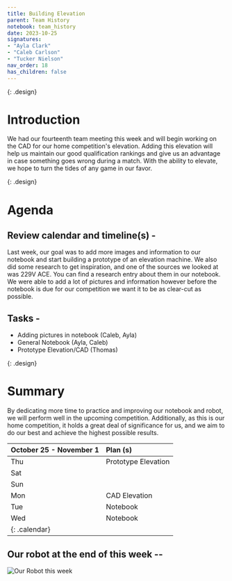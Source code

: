 ```yaml
---
title: Building Elevation
parent: Team History
notebook: team_history
date: 2023-10-25
signatures:
- "Ayla Clark"
- "Caleb Carlson"
- "Tucker Nielson"
nav_order: 18
has_children: false
---
```

{: .design}

# Introduction

We had our fourteenth team meeting this week and will begin working on the CAD for our home competition's elevation. Adding this elevation will help us maintain our good qualification rankings and give us an advantage in case something goes wrong during a match. With the ability to elevate, we hope to turn the tides of any game in our favor.

{: .design}

# Agenda

## Review calendar and timeline(s) -

Last week, our goal was to add more images and information to our notebook and start building a prototype of an elevation machine. We also did some research to get inspiration, and one of the sources we looked at was 229V ACE. You can find a research entry about them in our notebook. We were able to add a lot of pictures and information however before the notebook is due for our competition we want it to be as clear-cut as possible.

## Tasks -

* Adding pictures in notebook	    (Caleb, Ayla)
* General Notebook   (Ayla, Caleb)
* Prototype Elevation/CAD   (Thomas)

{: .design}

# Summary

By dedicating more time to practice and improving our notebook and robot, we will perform well in the upcoming competition. Additionally, as this is our home competition, it holds a great deal of significance for us, and we aim to do our best and achieve the highest possible results.


| October 25 - November 1 | Plan (s)            |
| :------------------------ | :-------------------- |
| Thu                     | Prototype Elevation |
| Sat                     |                     |
| Sun                     |                     |
| Mon                     | CAD Elevation       |
| Tue                     | Notebook            |
| Wed                     | Notebook            |
| {: .calendar}           |                     |

## Our robot at the end of this week --

<img src="https://lh3.googleusercontent.com/pw/ABLVV860EskdCs-f4AE5hxSLDUOwXTmYVgOPf4eOY68cbqo24Jx_YPgfu7TO-XJa8O-RBQ7YvTPuHFfIf-WzMCiAQjcW9Si3i73yJPNN4nNdxfMza_7dpgtqW5jNbA0fBgxxX2BTxP7bLRWz3tdxVAMl_Mz7FE3xd072Q_sGZp7M2GY4ItvhOwuqF0K2WOO4qBtKv2_BnHYLReQNtuG4y3Nb0Tq8vZj8l4JBO09nh_IVFkm7ivaavvIJFHqmPWO6wI8zB35Soh8qg0vLCT15sBakmQFEJdlY3Gb66rC2HNMUU9ciPvDqHYzRKjUqmwhoiCClXZ2Idmze-RPVTJuPwa0zNV0m1lY4mGfnieexigTnnveZMKiC_lGZYGhYhFaBOULTArM7bOpUcBhxPSwbL60j7wiqcZrVl3dg1JjxuQdqM26g3JoIG91RD48oBiOBr4JcQ7TieO06_P5f1TZefHjZjx07Dl76Q13unckgx1L3oIIy6sUmocuw4V5tkA6Frpqnont8bKYs5cTzQImviSgDXCe0O28K8CCQWcgpsh00VrT7vm7qjpeFFwzigUTpFNpg2EhG5PQ3kK13Xg1Pen0wgp_UkBYCJ6OGlMcmrOPAJlCY5DV0F5MnCubZoCPeYOaeJ_x1rrmU0M6LEyiLO8blnYr0iv_Y3AQ2P26UJFCboeDWwVToJEVHcmNE9YaQKnsk5EqNLJUoaSxWtsersY16E9y8fChtbWgYeWzGHwbUbdqmLBXi9ETIRLRlY1ORd2boHFwmEoKbXev4s37e_lNMcxyBjYEkFdtivazt-D2E5vLfyQBxv49eH051qmEERobPmusp6sM4AC5yFElHbPJNEBUVa6S8Hl6jI8G4DfwNSCobTGwgzdhVrY2HQt9p2uYxEwfi9w=w1036-h777-s-no-gm?authuser=0" alt="Our Robot this week">